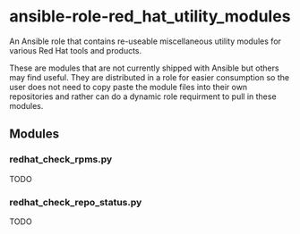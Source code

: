 # ansible-role-red_hat_utility_modules
An Ansible role that contains re-useable miscellaneous utility modules for various Red Hat tools and products.

These are modules that are not currently shipped with Ansible but others may find useful. They are distributed in a role for easier consumption so the user does not need to copy paste the module files into their own repositories and rather can do a dynamic role requirment to pull in these modules.

## Modules

### redhat_check_rpms.py

TODO

### redhat_check_repo_status.py

TODO
